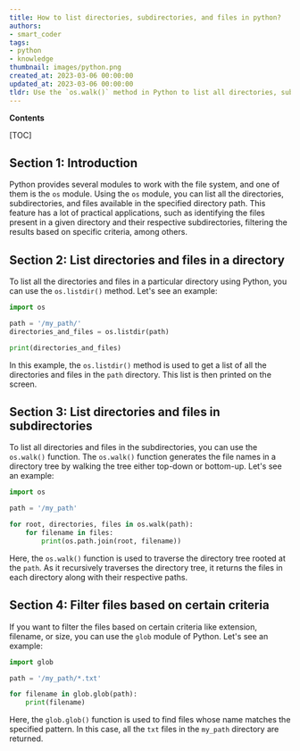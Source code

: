 ```yaml
---
title: How to list directories, subdirectories, and files in python?
authors:
- smart_coder
tags:
- python
- knowledge
thumbnail: images/python.png
created_at: 2023-03-06 00:00:00
updated_at: 2023-03-06 00:00:00
tldr: Use the `os.walk()` method in Python to list all directories, subdirectories, and files in a given directory path.
---
```


**Contents**

[TOC]

## Section 1: Introduction

Python provides several modules to work with the file system, and one of them is the `os` module. Using the `os` module, you can list all the directories, subdirectories, and files available in the specified directory path. This feature has a lot of practical applications, such as identifying the files present in a given directory and their respective subdirectories, filtering the results based on specific criteria, among others.


## Section 2: List directories and files in a directory

To list all the directories and files in a particular directory using Python, you can use the `os.listdir()` method. Let's see an example:


```python
import os

path = '/my_path/'
directories_and_files = os.listdir(path)

print(directories_and_files)
```


In this example, the `os.listdir()` method is used to get a list of all the directories and files in the `path` directory. This list is then printed on the screen.


## Section 3: List directories and files in subdirectories

To list all directories and files in the subdirectories, you can use the `os.walk()` function. The `os.walk()` function generates the file names in a directory tree by walking the tree either top-down or bottom-up. Let's see an example:


```python
import os

path = '/my_path'

for root, directories, files in os.walk(path):
    for filename in files:
        print(os.path.join(root, filename))
```


Here, the `os.walk()` function is used to traverse the directory tree rooted at the `path`. As it recursively traverses the directory tree, it returns the files in each directory along with their respective paths.


## Section 4: Filter files based on certain criteria

If you want to filter the files based on certain criteria like extension, filename, or size, you can use the `glob` module of Python. Let's see an example:


```python
import glob

path = '/my_path/*.txt'

for filename in glob.glob(path):
    print(filename)
```


Here, the `glob.glob()` function is used to find files whose name matches the specified pattern. In this case, all the `txt` files in the `my_path` directory are returned.
